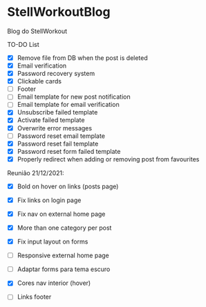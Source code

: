 # StellWorkoutBlog
Blog do StellWorkout

TO-DO List

- [x] Remove file from DB when the post is deleted
- [x] Email verification
- [x] Password recovery system
- [x] Clickable cards
- [ ] Footer
- [ ] Email template for new post notification
- [ ] Email template for email verification
- [x] Unsubscribe failed template
- [x] Activate failed template
- [x] Overwrite error messages
- [ ] Password reset email template
- [x] Password reset fail template
- [x] Password reset form failed template
- [x] Properly redirect when adding or removing post from favourites

Reunião 21/12/2021:
- [x] Bold on hover on links (posts page)
- [x] Fix links on login page
- [x] Fix nav on external home page
- [x] More than one category per post
- [x] Fix input layout on forms
- [ ] Responsive external home page

- [ ] Adaptar forms para tema escuro

- [x] Cores nav interior (hover)

- [ ] Links footer